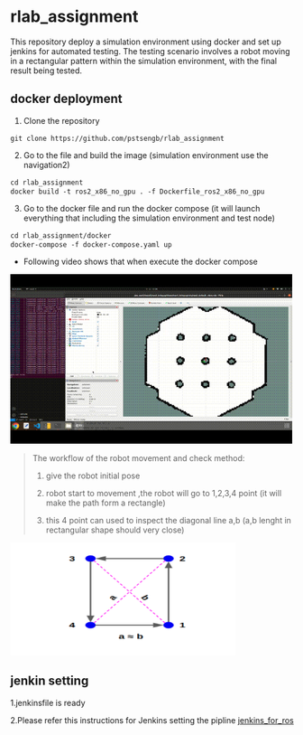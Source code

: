 # rlab_assignment
This repository deploy a simulation environment using docker and set up jenkins for automated testing. The testing scenario involves a robot moving in a rectangular pattern within the simulation environment, with the final result being tested.
## docker deployment
1. Clone the repository
```
git clone https://github.com/pstsengb/rlab_assignment
```
2. Go to the file and build the image (simulation environment use the navigation2)
```
cd rlab_assignment
docker build -t ros2_x86_no_gpu . -f Dockerfile_ros2_x86_no_gpu
```
3. Go to the docker file and run the docker compose (it will launch everything that including the simulation environment and test node)
```
cd rlab_assignment/docker
docker-compose -f docker-compose.yaml up
```
* Following video shows that when execute the docker compose  
<img src="https://github.com/pstsengb/Image_for_repository/blob/main/jenkin_use/nv2_test_video.gif" width="500" height="300"/>

> The workflow of the robot movement and check method:
> 
> 1. give the robot initial pose
> 
> 2. robot start to movement ,the robot will go to 1,2,3,4 point (it will make the path form a rectangle)
> 
> 3. this 4 point can used to inspect the diagonal line a,b (a,b lenght in rectangular shape should very close)
>
<img src="https://github.com/pstsengb/Image_for_repository/blob/main/jenkin_use/rectangular_check.png" width="400" height="200"/>

## jenkin setting
1.jenkinsfile is ready

2.Please refer this instructions for Jenkins setting the pipline  [jenkins_for_ros](https://github.com/pstsengb/jenkins_for_ros)
